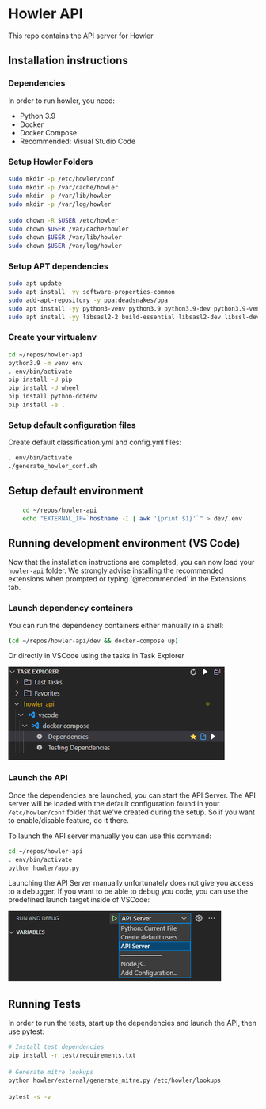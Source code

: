 # Howler API

This repo contains the API server for Howler

## Installation instructions

### Dependencies

In order to run howler, you need:

- Python 3.9
- Docker
- Docker Compose
- Recommended: Visual Studio Code

### Setup Howler Folders

```bash
sudo mkdir -p /etc/howler/conf
sudo mkdir -p /var/cache/howler
sudo mkdir -p /var/lib/howler
sudo mkdir -p /var/log/howler

sudo chown -R $USER /etc/howler
sudo chown $USER /var/cache/howler
sudo chown $USER /var/lib/howler
sudo chown $USER /var/log/howler
```

### Setup APT dependencies

```bash
sudo apt update
sudo apt install -yy software-properties-common
sudo add-apt-repository -y ppa:deadsnakes/ppa
sudo apt install -yy python3-venv python3.9 python3.9-dev python3.9-venv
sudo apt install -yy libsasl2-2 build-essential libsasl2-dev libssl-dev zip
```

### Create your virtualenv

```bash
cd ~/repos/howler-api
python3.9 -m venv env
. env/bin/activate
pip install -U pip
pip install -U wheel
pip install python-dotenv
pip install -e .
```

### Setup default configuration files

Create default classification.yml and config.yml files:

```bash
. env/bin/activate
./generate_howler_conf.sh
```

## Setup default environment

```bash
    cd ~/repos/howler-api
    echo "EXTERNAL_IP=`hostname -I | awk '{print $1}'`" > dev/.env
```

## Running development environment (VS Code)

Now that the installation instructions are completed, you can now load your `howler-api` folder. We strongly advise installing the recommended extensions when prompted or typing '@recommended' in the Extensions tab.

### Launch dependency containers

You can run the dependency containers either manually in a shell:

```bash
(cd ~/repos/howler-api/dev && docker-compose up)
```

Or directly in VSCode using the tasks in Task Explorer

![Task explorer](tasks.png)

### Launch the API

Once the dependencies are launched, you can start the API Server. The API server will be loaded with the default configuration found in your `/etc/howler/conf` folder that we've created during the setup. So if you want to enable/disable feature, do it there.

To launch the API server manually you can use this command:

```bash
cd ~/repos/howler-api
. env/bin/activate
python howler/app.py
```

Launching the API Server manually unfortunately does not give you access to a debugger. If you want to be able to debug you code, you can use the predefined launch target inside of VSCode:

![Task explorer](run_debug.png)

## Running Tests

In order to run the tests, start up the dependencies and launch the API, then use pytest:

```bash
# Install test dependencies
pip install -r test/requirements.txt

# Generate mitre lookups
python howler/external/generate_mitre.py /etc/howler/lookups

pytest -s -v
```
